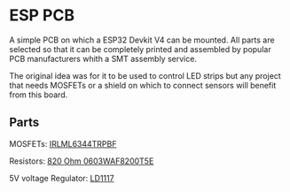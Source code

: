 # ESP PCB
A simple PCB on which a ESP32 Devkit V4 can be mounted. All parts are selected so that it can be completely printed and assembled by popular PCB manufacturers
whith a SMT assembly service. 

The original idea was for it to be used to control LED strips but any project that needs MOSFETs or a shield on which to connect sensors will benefit from this board.

## Parts

MOSFETs:                [IRLML6344TRPBF](https://www.infineon.com/dgdl/irlml6344pbf.pdf?fileId=5546d462533600a4015356689c44262c)

Resistors:              [820 Ohm 0603WAF8200T5E](https://lcsc.com/product-detail/Chip-Resistor-Surface-Mount-UniOhm_820R-8200-1_C23253.html?currency=AUD)

5V voltage Regulator:   [LD1117](https://www.mouser.de/datasheet/2/389/ld1117-1849389.pdf)
